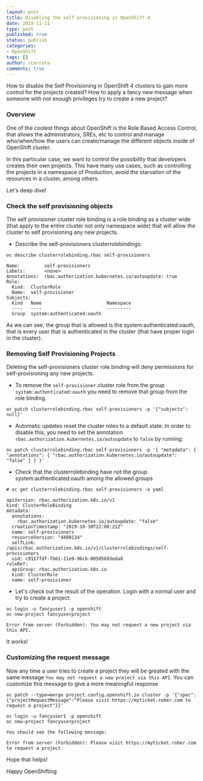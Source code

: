 ```yaml
---
layout: post
title: Disabling the self provisioning in OpenShift 4
date: 2019-11-11
type: post
published: true
status: publish
categories:
- OpenShift
tags: []
author: rcarrata
comments: true
---
```


How to disable the Self Provisioning in OpenShift 4 clusters to gain more control for the projects created? How to apply a fancy new message when someone with not enough privileges try to create a new project?

### Overview

One of the coolest things about OpenShift is the Role Based Access Control, that allows the
administrators, SREs, etc to control and manage who/when/how the users can create/manage the
different objects inside of OpenShift cluster.

In this particular case, we want to control the possibility that developers creates their own
projects. This have many use cases, such as controlling the projects in a namespace of Production,
avoid the starvation of the resources in a cluster, among others.

Let's deep dive!

### Check the self provisioning objects

The self provisioner cluster role binding is a role binding as a cluster wide (that apply to the
entire cluster not only namespace wide) that will allow the cluster to self provisioning any
new projects.

* Describe the self-provisioners clusterrolebindings:

```
oc describe clusterrolebinding.rbac self-provisioners

Name:         self-provisioners
Labels:       <none>
Annotations:  rbac.authorization.kubernetes.io/autoupdate: true
Role:
  Kind:  ClusterRole
  Name:  self-provisioner
Subjects:
  Kind   Name                        Namespace
  ----   ----                        ---------
  Group  system:authenticated:oauth
```

As we can see, the group that is allowed is the system:authenticated:oauth, that is every user that
is authenticated in the cluster (that have proper login in the cluster).

### Removing Self Provisioning Projects

Deleting the self-provisioners cluster role binding will deny permissions for self-provisioning any
new projects.

* To remove the `self-provisioner` cluster role from the group
`system:authenticated:oauth` you need to remove that group from the role binding.

```
oc patch clusterrolebinding.rbac self-provisioners -p '{"subjects": null}'
```

* Automatic updates reset the cluster roles to a default state. In order to
disable this, you need to set the annotation
`rbac.authorization.kubernetes.io/autoupdate` to `false` by running:

```
oc patch clusterrolebinding.rbac self-provisioners -p '{ "metadata": { "annotations": { "rbac.authorization.kubernetes.io/autoupdate": "false" } } }'
```

* Check that the clusterrolebinding have not the group system:authenticated:oauth among the
allowed groups

```
# oc get clusterrolebinding.rbac self-provisioners -o yaml

apiVersion: rbac.authorization.k8s.io/v1
kind: ClusterRoleBinding
metadata:
  annotations:
    rbac.authorization.kubernetes.io/autoupdate: "false"
  creationTimestamp: "2019-10-30T22:08:21Z"
  name: self-provisioners
  resourceVersion: "4408134"
  selfLink: /apis/rbac.authorization.k8s.io/v1/clusterrolebindings/self-provisioners
  uid: c9117fdf-fb61-11e9-96cb-00505693eda8
roleRef:
  apiGroup: rbac.authorization.k8s.io
  kind: ClusterRole
  name: self-provisioner
```

* Let's check out the result of the operation. Login with a normal user and try to create a project:

```
oc login -u fancyuser1 -p openshift
oc new-project fancyuserproject

Error from server (Forbidden): You may not request a new project via this API.
```

It works!

### Customizing the request message

Now any time a user tries to create a project they will be greated with the
same message `You may not request a new project via this API`. You can
customize this message to give a more meaningful response

```
oc patch --type=merge project.config.openshift.io cluster -p '{"spec":{"projectRequestMessage":"Please visit https://myticket.rober.com to request a project"}}'
```

```
oc login -u fancyuser1 -p openshift
oc new-project fancyuserproject

You should see the following message:

Error from server (Forbidden): Please visit https://myticket.rober.com to request a project
```

Hope that helps!

Happy OpenShifting






